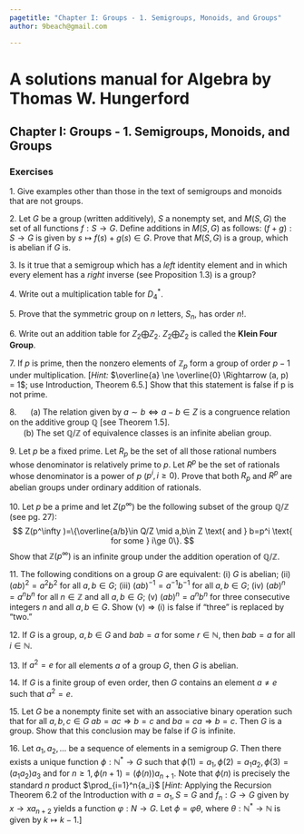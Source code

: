 ```yaml
---
pagetitle: "Chapter I: Groups - 1. Semigroups, Monoids, and Groups"
author: 9beach@gmail.com

---
```


# A solutions manual for Algebra by Thomas W. Hungerford
## Chapter I: Groups - 1. Semigroups, Monoids, and Groups
### Exercises

1\. Give examples other than those in the text of semigroups and monoids
that are not groups.

2\. Let $G$ be a group (written additively), $S$ a nonempty set, and $M (S,
G)$ the set of all functions $f : S \to G$. Define additions in $M (S, G)$ as
follows: $(f + g) : S \to G$ is given by $s \mapsto f(s)+g(s) \in G$. Prove that
$M(S, G)$ is a group, which is abelian if $G$ is.

3\. Is it true that a semigroup which has a _left_ identity element and in
which every element has a _right_ inverse (see Proposition 1.3) is a group?

4\. Write out a multiplication table for $D_4^\ast$.

5\. Prove that the symmetric group on $n$ letters, $S_n$, has order $n!$.

6\. Write out an addition table for $Z_2\bigoplus Z_2$. $Z_2\bigoplus Z_2$
is called the **Klein Four Group**.

7\. If $p$ is prime, then the nonzero elements of $\mathbb{Z}_p$ form a
group of order $p - 1$ under multiplication. [_Hint:_ $\overline{a} \ne
\overline{0} \Rightarrow (a, p) = 1$; use Introduction, Theorem 6.5.] Show
that this statement is false if p is not prime.

8\.&nbsp;&nbsp;$\quad$(a) The relation given by $a \sim b \Leftrightarrow a-b \in Z$ is a congruence
relation on the additive group $\mathbb{Q}$ [see Theorem 1.5].
\
&nbsp;&nbsp;$\quad$(b) The set $\mathbb{Q}/\mathbb{Z}$ of equivalence classes is
an infinite abelian group.

9\. Let $p$ be a fixed prime. Let $R_p$ be the set of all those rational
numbers whose denominator is relatively prime to $p$. Let $R^p$ be the set of
rationals whose denominator is a power of $p$ ($p^i,i \ge 0$). Prove that both
$R_p$ and $R^p$ are abelian groups under ordinary addition of rationals.

10\. Let $p$ be a prime and let $Z(p^\infty )$ be the following subset of the
group $\mathbb{Q}/\mathbb{Z}$ (see pg. 27):
$$
Z(p^\infty )=\{\overline{a/b}\in Q/Z \mid a,b\in Z \text{ and } b=p^i \text{ for some }
i\ge 0\}.
$$
Show that $\mathbb{Z}(p^\infty )$ is an infinite group under the addition operation
of $\mathbb{Q}/\mathbb{Z}$.

11\. The following conditions on a group $G$ are equivalent: (i) $G$ is
abelian; (ii) $(ab)^2 = a^2b^2$ for all $a,b \in G$; (iii) $(ab)^{-1}
= a^{-1}b^{-1}$ for all $a,b \in G$; (iv) $(ab)^n = a^nb^n$ for all $n \in
\mathbb{Z}$ and all $a,b \in G$; (v) $(ab)^n = a^nb^n$ for three consecutive
integers $n$ and
all $a, b \in G$. Show (v) $\Rightarrow$ (i) is false if “three” is replaced
by “two.”

12\. If $G$ is a group, $a,b\in G$ and $bab=a$ for some $r\in \mathbb{N}$, then
$bab =a$ for all $i \in \mathbb{N}$.

13\. If $a^2 = e$ for all elements $a$ of a group $G$, then $G$ is abelian.

14\. If $G$ is a finite group of even order, then $G$ contains an element
$a \ne e$ such that $a^2 = e$.

15\. Let $G$ be a nonempty finite set with an associative binary operation
such that for all $a,b,c\in G\text{ } ab=ac\Rightarrow b=c \text{ and }
ba=ca\Rightarrow b=c$. Then $G$ is a group. Show that this conclusion may be
false if $G$ is infinite.

16\. Let $a_1, a_2,...$ be a sequence of elements in a semigroup $G$. Then
there exists a unique function $\phi : \mathbb{N}^* \to G$ such that $\phi (1) =
a_1, \phi (2) = a_1a_2,\phi (3) = (a_1a_2)a_3$ and for $n \ge 1, \phi (n+1) =
(\phi (n))a_{n+1}$.
Note that $\phi (n)$ is precisely the standard $n$ product $\prod_{i=1}^n{a_i}$
[_Hint:_ Applying the Recursion Theorem 6.2 of the Introduction with $a=a_1,S=G$ and $f_n :G \to G$ given by $x \to xa_{n+2}$ yields a function
$\varphi :N \to G$. Let $\phi =\varphi \theta$, where $\theta :\mathbb{N}^* \to \mathbb{N}$ is given by
$k \mapsto k-1$.]
